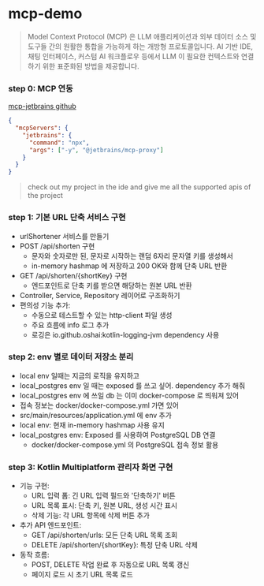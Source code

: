 # mcp-demo

> Model Context Protocol (MCP) 은 LLM 애플리케이션과 외부 데이터 소스 및 도구들 간의 원활한 통합을 가능하게 하는 개방형 프로토콜입니다. AI 기반 IDE, 채팅 인터페이스, 커스텀 AI
> 워크플로우 등에서 LLM 이 필요한 컨텍스트와 연결하기 위한 표준화된 방법을 제공합니다.

### step 0: MCP 연동

[mcp-jetbrains github](https://github.com/JetBrains/mcp-jetbrains#)

```json
{
  "mcpServers": {
    "jetbrains": {
      "command": "npx",
      "args": ["-y", "@jetbrains/mcp-proxy"]
    }
  }
}
```

> check out my project in the ide and give me all the supported apis of the project

### step 1: 기본 URL 단축 서비스 구현

- urlShortener 서비스를 만들기
- POST /api/shorten 구현
    - 문자와 숫자로만 된, 문자로 시작하는 랜덤 6자리 문자열 키를 생성해서
    - in-memory hashmap 에 저장하고 200 OK와 함께 단축 URL 반환
- GET /api/shorten/{shortKey} 구현
    - 엔드포인트로 단축 키를 받으면 해당하는 원본 URL 반환
- Controller, Service, Repository 레이어로 구조화하기
- 편의성 기능 추가:
    - 수동으로 테스트할 수 있는 http-client 파일 생성
    - 주요 흐름에 info 로그 추가
    - 로깅은 io.github.oshai:kotlin-logging-jvm dependency 사용

### step 2: env 별로 데이터 저장소 분리

- local env 일때는 지금의 로직을 유지하고
- local_postgres env 일 때는 exposed 를 쓰고 싶어. dependency 추가 해줘
- local_postgres env 에 쓰일 db 는 이미 docker-compose 로 띄워져 있어
- 접속 정보는 docker/docker-compose.yml 가면 있어
- src/main/resources/application.yml 에 env 추가
- local env: 현재 in-memory hashmap 사용 유지
- local_postgres env: Exposed 를 사용하여 PostgreSQL DB 연결
    - docker/docker-compose.yml 의 PostgreSQL 접속 정보 활용

### step 3: Kotlin Multiplatform 관리자 화면 구현

- 기능 구현:
    - URL 입력 폼: 긴 URL 입력 필드와 '단축하기' 버튼
    - URL 목록 표시: 단축 키, 원본 URL, 생성 시간 표시
    - 삭제 기능: 각 URL 항목에 삭제 버튼 추가
- 추가 API 엔드포인트:
    - GET /api/shorten/urls: 모든 단축 URL 목록 조회
    - DELETE /api/shorten/{shortKey}: 특정 단축 URL 삭제
- 동작 흐름:
    - POST, DELETE 작업 완료 후 자동으로 URL 목록 갱신
    - 페이지 로드 시 초기 URL 목록 로드